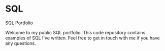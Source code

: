 # SQL
SQL Portfolio

Welcome to my public SQL portfolio. This code repository contains examples of SQL I've written. Feel free to get in touch with me if you have any questions.
